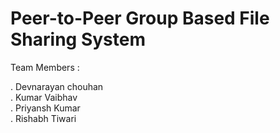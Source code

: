 # **Peer-to-Peer Group Based File Sharing System**

Team Members :

. Devnarayan chouhan  <br  />
. Kumar Vaibhav <br  />
. Priyansh Kumar <br  />
. Rishabh Tiwari
